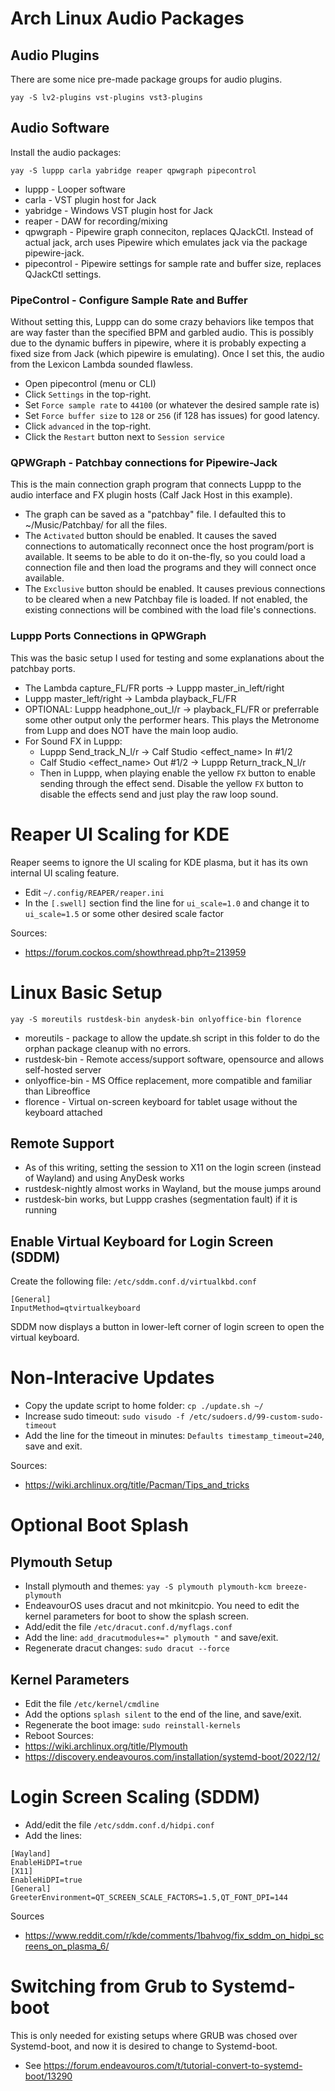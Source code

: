 # Arch Linux Audio Packages
## Audio Plugins
There are some nice pre-made package groups for audio plugins. 
```
yay -S lv2-plugins vst-plugins vst3-plugins
```
## Audio Software
Install the audio packages: 
```
yay -S luppp carla yabridge reaper qpwgraph pipecontrol
```
* luppp - Looper software
* carla - VST plugin host for Jack
* yabridge - Windows VST plugin host for Jack
* reaper - DAW for recording/mixing
* qpwgraph - Pipewire graph conneciton, replaces QJackCtl. Instead of actual jack, arch uses Pipewire which emulates jack via the package pipewire-jack.
* pipecontrol - Pipewire settings for sample rate and buffer size, replaces QJackCtl settings.

### PipeControl - Configure Sample Rate and Buffer
Without setting this, Luppp can do some crazy behaviors like tempos that are way faster than the specified BPM and garbled audio.  This is possibly due to the dynamic buffers in pipewire, where it is probably expecting a fixed size from Jack (which pipewire is emulating).  Once I set this, the audio from the Lexicon Lambda sounded flawless.
* Open pipecontrol (menu or CLI)
* Click `Settings` in the top-right.
* Set `Force sample rate` to `44100` (or whatever the desired sample rate is)
* Set `Force buffer size` to `128` or `256` (if 128 has issues) for good latency.
* Click `advanced` in the top-right.
* Click the `Restart` button next to `Session service`

### QPWGraph - Patchbay connections for Pipewire-Jack
This is the main connection graph program that connects Luppp to the audio interface and FX plugin hosts (Calf Jack Host in this example).
* The graph can be saved as a "patchbay" file. I defaulted this to ~/Music/Patchbay/ for all the files.
* The `Activated` button should be enabled. It causes the saved connections to automatically reconnect once the host program/port is available.  It seems to be able to do it on-the-fly, so you could load a connection file and then load the programs and they will connect once available.
* The `Exclusive` button should be enabled. It causes previous connections to be cleared when a new Patchbay file is loaded.  If not enabled, the existing connections will be combined with the load file's connections.

### Luppp Ports Connections in QPWGraph
This was the basic setup I used for testing and some explanations about the patchbay ports.
* The Lambda capture_FL/FR ports -> Luppp master_in_left/right
* Luppp master_left/right -> Lambda playback_FL/FR
* OPTIONAL: Luppp headphone_out_l/r -> playback_FL/FR or preferrable some other output only the performer hears.  This plays the Metronome from Lupp and does NOT have the main loop audio.
* For Sound FX in Luppp:
    * Luppp Send_track_N_l/r -> Calf Studio <effect_name> In #1/2
    * Calf Studio <effect_name> Out #1/2 -> Luppp Return_track_N_l/r
    * Then in Luppp, when playing enable the yellow `FX` button to enable sending through the effect send. Disable the yellow `FX` button to disable the effects send and just play the raw loop sound.

# Reaper UI Scaling for KDE
Reaper seems to ignore the UI scaling for KDE plasma, but it has its own internal UI scaling feature.
* Edit `~/.config/REAPER/reaper.ini`
* In the `[.swell]` section find the line for `ui_scale=1.0` and change it to `ui_scale=1.5` or some other desired scale factor

Sources:
* https://forum.cockos.com/showthread.php?t=213959

# Linux Basic Setup
```
yay -S moreutils rustdesk-bin anydesk-bin onlyoffice-bin florence
```
* moreutils - package to allow the update.sh script in this folder to do the orphan package cleanup with no errors.
* rustdesk-bin - Remote access/support software, opensource and allows self-hosted server
* onlyoffice-bin - MS Office replacement, more compatible and familiar than Libreoffice
* florence - Virtual on-screen keyboard for tablet usage without the keyboard attached
## Remote Support
* As of this writing, setting the session to X11 on the login screen (instead of Wayland) and using AnyDesk works
* rustdesk-nightly almost works in Wayland, but the mouse jumps around
* rustdesk-bin works, but Luppp crashes (segmentation fault) if it is running
## Enable Virtual Keyboard for Login Screen (SDDM)
Create the following file: `/etc/sddm.conf.d/virtualkbd.conf`
```
[General]
InputMethod=qtvirtualkeyboard
```
SDDM now displays a button in lower-left corner of login screen to open the virtual keyboard.

# Non-Interacive Updates
* Copy the update script to home folder: ```cp ./update.sh ~/```
* Increase sudo timeout: ```sudo visudo -f /etc/sudoers.d/99-custom-sudo-timeout```
* Add the line for the timeout in minutes: ```Defaults timestamp_timeout=240```, save and exit.

Sources:
* https://wiki.archlinux.org/title/Pacman/Tips_and_tricks

# Optional Boot Splash
## Plymouth Setup
* Install plymouth and themes: `yay -S plymouth plymouth-kcm breeze-plymouth`
* EndeavourOS uses dracut and not mkinitcpio. You need to edit the kernel parameters for boot to show the splash screen.
* Add/edit the file `/etc/dracut.conf.d/myflags.conf`
* Add the line: `add_dracutmodules+=" plymouth "` and save/exit.
* Regenerate dracut changes: `sudo dracut --force`
## Kernel Parameters
* Edit the file `/etc/kernel/cmdline`
* Add the options `splash silent` to the end of the line, and save/exit.
* Regenerate the boot image: `sudo reinstall-kernels`
* Reboot
Sources:
* https://wiki.archlinux.org/title/Plymouth
* https://discovery.endeavouros.com/installation/systemd-boot/2022/12/

# Login Screen Scaling (SDDM)
* Add/edit the file `/etc/sddm.conf.d/hidpi.conf`
* Add the lines:
```
[Wayland]
EnableHiDPI=true
[X11]
EnableHiDPI=true
[General]
GreeterEnvironment=QT_SCREEN_SCALE_FACTORS=1.5,QT_FONT_DPI=144
```
Sources
* https://www.reddit.com/r/kde/comments/1bahvog/fix_sddm_on_hidpi_screens_on_plasma_6/

# Switching from Grub to Systemd-boot
This is only needed for existing setups where GRUB was chosed over Systemd-boot, and now it is desired to change to Systemd-boot.
* See https://forum.endeavouros.com/t/tutorial-convert-to-systemd-boot/13290
